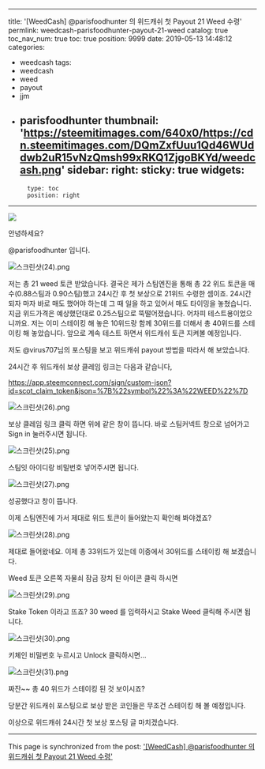 
---
title: '[WeedCash] @parisfoodhunter 의 위드캐쉬 첫 Payout 21 Weed 수령'
permlink: weedcash-parisfoodhunter-payout-21-weed
catalog: true
toc_nav_num: true
toc: true
position: 9999
date: 2019-05-13 14:48:12
categories:
- weedcash
tags:
- weedcash
- weed
- payout
- jjm
- parisfoodhunter
thumbnail: 'https://steemitimages.com/640x0/https://cdn.steemitimages.com/DQmZxfUuu1Qd46WUddwb2uR15vNzQmsh99xRKQ1ZjgoBKYd/weedcash.png'
sidebar:
    right:
        sticky: true
widgets:
    -
        type: toc
        position: right
---


![](https://steemitimages.com/640x0/https://cdn.steemitimages.com/DQmZxfUuu1Qd46WUddwb2uR15vNzQmsh99xRKQ1ZjgoBKYd/weedcash.png)

안녕하세요?

@parisfoodhunter 입니다.

![스크린샷(24).png](https://cdn.steemitimages.com/DQmTux8QY6sDJcqNHyMWrAKYpoFLXQh4T4wLfdQ9J4pUnLc/%EC%8A%A4%ED%81%AC%EB%A6%B0%EC%83%B7(24).png)

저는 총 21 weed 토큰 받았습니다. 결국은 제가 스팀엔진을 통해 총 22 위드 토큰을 매수(0.88스팀과 0.90스팀)했고 24시간 후 첫 보상으로 21위드 수령한 셈이죠.  24시간 되자 마자 바로 매도 했어야 하는데 그 때 일을 하고 있어서 매도 타이밍을 놓쳤습니다.  지금 위드가격은 예상했던대로 0.25스팀으로 뚝떨어졌습니다. 어차피 테스트용이었으니까요.  저는 이미 스테이킹 해 놓은 10위드랑 함께 30위드를 더해서 총 40위드를 스테이킹 해 놓았습니다.
앞으로 계속 테스트 하면서 위드캐쉬 토큰 지켜볼 예정입니다.

저도 @virus707님의 포스팅을 보고 위드캐쉬 payout 방법을 따라서 해 보았습니다.

24시간 후 위드캐쉬 보상 클레임 링크는 다음과 같습니다,

https://app.steemconnect.com/sign/custom-json?id=scot_claim_token&json=%7B%22symbol%22%3A%22WEED%22%7D

![스크린샷(26).png](https://cdn.steemitimages.com/DQmY9rj2KuLR9GNBTH6Dy6AvGpui2uS37Fwuo466qxpi56Q/%EC%8A%A4%ED%81%AC%EB%A6%B0%EC%83%B7(26).png)

보상 클레임 링크 클릭 하면 위에 같은 창이 뜹니다. 바로 스팀커넥트 창으로 넘어가고 Sign in 눌러주시면 됩니다.

![스크린샷(25).png](https://cdn.steemitimages.com/DQmfBywVr41WkxXNW1cbuhHvvnMq2Gwkq4xbxG78h7kmJr9/%EC%8A%A4%ED%81%AC%EB%A6%B0%EC%83%B7(25).png)

스팀잇 아이디랑 비밀번호  넣어주시면 됩니다.

![스크린샷(27).png](https://cdn.steemitimages.com/DQmeYuvsWkWiXQwdw9kYgR5wRrCJwdeRHtMYHZ1bmRDLFiS/%EC%8A%A4%ED%81%AC%EB%A6%B0%EC%83%B7(27).png)

성공했다고 창이 뜹니다.

이제 스팀엔진에 가서 제대로 위드 토큰이 들어왔는지 확인해 봐야겠죠?

![스크린샷(28).png](https://cdn.steemitimages.com/DQmZ66Jk54RYH217gdwLfyoKSjQFsXHMKYuHiuPURqbi9Kt/%EC%8A%A4%ED%81%AC%EB%A6%B0%EC%83%B7(28).png)

제대로 들어왔네요.  이제 총 33위드가 있는데 이중에서 30위드를 스테이킹 해 보겠습니다.

Weed 토큰  오른쪽 자물쇠 잠금 장치 된 아이콘 클릭 하시면

![스크린샷(29).png](https://cdn.steemitimages.com/DQmVy7DJVKQxWHg1axutsqMWieahSZ3rpppBteoSGnPD8qy/%EC%8A%A4%ED%81%AC%EB%A6%B0%EC%83%B7(29).png)

Stake Token 이라고 뜨죠?  30 weed 를 입력하시고  Stake Weed 클릭해 주시면 됩니다.

![스크린샷(30).png](https://cdn.steemitimages.com/DQmU3cda58FUJgwEHkzg51Ax5NxSeRg7iy8WN6y2dzDtfVk/%EC%8A%A4%ED%81%AC%EB%A6%B0%EC%83%B7(30).png)

키체인 비밀번호 누르시고  Unlock 클릭하시면...


![스크린샷(31).png](https://cdn.steemitimages.com/DQmTRUUMKKxUGt1c8jtpLYVoPYWNCfkcDTATNwUJEFvmuEj/%EC%8A%A4%ED%81%AC%EB%A6%B0%EC%83%B7(31).png)

짜잔~~  총 40 위드가 스테이킹 된 것 보이시죠?

당분간 위드캐쉬 포스팅으로 보상 받은 코인들은 무조건 스테이킹 해 볼 예정입니다.

이상으로 위드캐쉬 24시간 첫 보상 포스팅 글 마치겠습니다.

- - -

This page is synchronized from the post: ['[WeedCash] @parisfoodhunter 의 위드캐쉬 첫 Payout 21 Weed 수령'](https://steemit.com/@parisfoodhunter/weedcash-parisfoodhunter-payout-21-weed)
